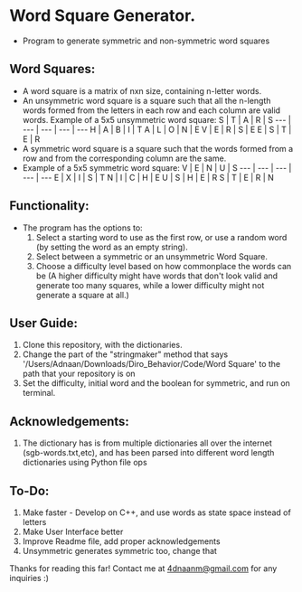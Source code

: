 # Word Square Generator.
- Program to generate symmetric and non-symmetric word squares

## Word Squares:
- A word square is a matrix of nxn size, containing n-letter words.
- An unsymmetric word square is a square such that all the n-length words formed from the letters in each row and each column are valid words.
  Example of a 5x5 unsymmetric word square:
  S | T | A | R | S
  --- | --- | --- | --- | --- 
  H | A | B | I | T
  A | L | O | N | E
  V | E | R | S | E
  E | S | T | E | R
- A symmetric word square is a square such that the words formed from a row and from the corresponding column are the same.
- Example of a 5x5 symmetric word square:
  V | E | N | U | S
  --- | --- | --- | --- | --- 
  E | X | I | S | T
  N | I | C | H | E
  U | S | H | E | R
  S | T | E | R | N
## Functionality:
- The program has the options to:
  1. Select a starting word to use as the first row, or use a random word (by setting the word as an empty string).
  2. Select between a symmetric or an unsymmetric Word Square.
  3. Choose a difficulty level based on how commonplace the words can be (A higher difficulty might have words that don't look valid and generate too many squares, while a lower difficulty might not generate a square at all.)

## User Guide:
  1. Clone this repository, with the dictionaries. 
  2. Change the part of the "stringmaker" method that says '/Users/Adnaan/Downloads/Diro_Behavior/Code/Word Square' to the path that your repository is on
  3. Set the difficulty, initial word and the boolean for symmetric, and run on terminal.

## Acknowledgements:
  1. The dictionary has is from multiple dictionaries all over the internet (sgb-words.txt,etc), and has been parsed into different word length dictionaries using Python file ops

## To-Do:
  1. Make faster - Develop on C++, and use words as state space instead of letters 
  2. Make User Interface better
  3. Improve Readme file, add proper acknowledgements
  4. Unsymmetric generates symmetric too, change that 

Thanks for reading this far! Contact me at 4dnaanm@gmail.com for any inquiries :)
